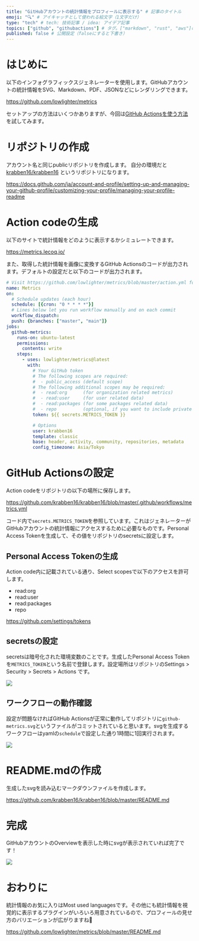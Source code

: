 ```yaml
---
title: "GitHubアカウントの統計情報をプロフィールに表示する" # 記事のタイトル
emoji: "🔍" # アイキャッチとして使われる絵文字（1文字だけ）
type: "tech" # tech: 技術記事 / idea: アイデア記事
topics: ["github", "githubactions"] # タグ。["markdown", "rust", "aws"]のように指定する
published: false # 公開設定（falseにすると下書き）
---
```


# はじめに
以下のインフォグラフィックスジェネレーターを使用します。GitHubアカウントの統計情報をSVG、Markdown、PDF、JSONなどにレンダリングできます。

https://github.com/lowlighter/metrics

セットアップの方法はいくつかありますが、今回は[GitHub Actionsを使う方法](
https://github.com/lowlighter/metrics/blob/master/.github/readme/partials/documentation/setup/action.md)を試してみます。

# リポジトリの作成
アカウント名と同じpublicリポジトリを作成します。
自分の環境だと [krabben16/krabben16](https://github.com/krabben16/krabben16) というリポジトリになります。

https://docs.github.com/ja/account-and-profile/setting-up-and-managing-your-github-profile/customizing-your-profile/managing-your-profile-readme

# Action codeの生成
以下のサイトで統計情報をどのように表示するかシミュレートできます。

https://metrics.lecoq.io/

また、取得した統計情報を画像に変換するGitHub Actionsのコードが出力されます。デフォルトの設定だと以下のコードが出力されます。

```yml
# Visit https://github.com/lowlighter/metrics/blob/master/action.yml for full reference
name: Metrics
on:
  # Schedule updates (each hour)
  schedule: [{cron: "0 * * * *"}]
  # Lines below let you run workflow manually and on each commit
  workflow_dispatch:
  push: {branches: ["master", "main"]}
jobs:
  github-metrics:
    runs-on: ubuntu-latest
    permissions:
      contents: write
    steps:
      - uses: lowlighter/metrics@latest
        with:
          # Your GitHub token
          # The following scopes are required:
          #  - public_access (default scope)
          # The following additional scopes may be required:
          #  - read:org      (for organization related metrics)
          #  - read:user     (for user related data)
          #  - read:packages (for some packages related data)
          #  - repo          (optional, if you want to include private repositories)
          token: ${{ secrets.METRICS_TOKEN }}

          # Options
          user: krabben16
          template: classic
          base: header, activity, community, repositories, metadata
          config_timezone: Asia/Tokyo
```

# GitHub Actionsの設定
Action codeをリポジトリの以下の場所に保存します。

https://github.com/krabben16/krabben16/blob/master/.github/workflows/metrics.yml

コード内で`secrets.METRICS_TOKEN`を参照しています。これはジェネレーターがGitHubアカウントの統計情報にアクセスするために必要なものです。Personal Access Tokenを生成して、その値をリポジトリのsecretsに設定します。

## Personal Access Tokenの生成
Action code内に記載されている通り、Select scopesで以下のアクセスを許可します。

- read:org
- read:user
- read:packages
- repo

https://github.com/settings/tokens

## secretsの設定
secretsは暗号化された環境変数のことです。生成したPersonal Access Tokenを`METRICS_TOKEN`という名前で登録します。設定場所はリポジトリのSettings > Security > Secrets > Actions です。

![](https://storage.googleapis.com/zenn-user-upload/f8c7dc7a4868-20220609.png)

## ワークフローの動作確認
設定が問題なければGitHub Actionsが正常に動作してリポジトリに`github-metrics.svg`というファイルがコミットされていると思います。svgを生成するワークフローはyamlの`schedule`で設定した通り1時間に1回実行されます。

![](https://storage.googleapis.com/zenn-user-upload/e851a111f463-20220609.png)

# README.mdの作成
生成したsvgを読み込むマークダウンファイルを作成します。

https://github.com/krabben16/krabben16/blob/master/README.md

# 完成
GitHubアカウントのOverviewを表示した時にsvgが表示されていれば完了です！

![](https://storage.googleapis.com/zenn-user-upload/557446a90ad1-20220609.png)

# おわりに
統計情報のお気に入りはMost used languagesです。その他にも統計情報を視覚的に表示するプラグインがいろいろ用意されているので、プロフィールの見せ方のバリエーションが広がりますね🧐

https://github.com/lowlighter/metrics/blob/master/README.md
